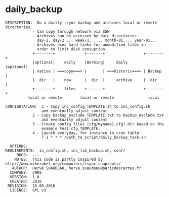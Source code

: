 daily_backup
===========
    DESCRIPTION:  Do a dailly rsync backup and archives local or remote directories.
                - Can copy through network via SSH
                - Archives can be accessed by date directories
                  day-1, day-2 ... week-1, ..., month-01,... year-01...
                - Archives uses hard links for unmodified files in
                  order to limit disk consuption.
                +--------+             +-------+                 +--------+
                |optional|    daily    |Working|     daily       |optional|
                | native | ===copy===> |       | ===historic===> | Backup |
                |  dir   |    new      |  dir  |     archive     |  dir   |
                +--------+    files    +-------+                 +--------+
              local or remote        local or remote               local
                
    CONFIGUTATION:  1 - Copy inc_config_TEMPLATE.sh to inc_config.sh
                    and eventually adjust content
                2 - Copy backup_exclude_TEMPLATE.txt to backup_exclude.txt
                    and eventually adjust content
                3 - Create config files (cfg/myname1.cfg) dir based on the
                    example test.cfg_TEMPLATE.
                4 - Launch everyday, for instance in cron table:
                    7 1 * * * /path_to_script/daily_backup_task.sh

      OPTIONS:  
    REQUIREMENTS:  in_config.sh, inc_lib_backup.sh, conf/
         BUGS:  ---
        NOTES:  This code is partly inspired by http://www.mikerubel.org/computers/rsync_snapshots/
       AUTHOR:  Hervé SUAUDEAU, herve.suaudeau@parisdescartes.fr
      COMPANY:  CNRS
      VERSION:  1.0
      CREATED:  2010
     REVISION:  15.05.2016
      LICENCE:  GPL v3
